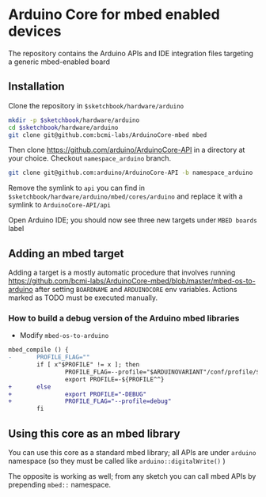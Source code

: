 # Arduino Core for mbed enabled devices

The repository contains the Arduino APIs and IDE integration files targeting a generic mbed-enabled board

## Installation

Clone the repository in `$sketchbook/hardware/arduino`

```bash
mkdir -p $sketchbook/hardware/arduino
cd $sketchbook/hardware/arduino
git clone git@github.com:bcmi-labs/ArduinoCore-mbed mbed
```

Then clone https://github.com/arduino/ArduinoCore-API in a directory at your choice. Checkout `namespace_arduino` branch.

```bash
git clone git@github.com:arduino/ArduinoCore-API -b namespace_arduino
```

Remove the symlink to `api` you can find in  `$sketchbook/hardware/arduino/mbed/cores/arduino` and replace it with a symlink to `ArduinoCore-API/api`

Open Arduino IDE; you should now see three new targets under `MBED boards` label

## Adding an mbed target

Adding a target is a mostly automatic procedure that involves running https://github.com/bcmi-labs/ArduinoCore-mbed/blob/master/mbed-os-to-arduino after setting `BOARDNAME` and `ARDUINOCORE` env variables.
Actions marked as TODO must be executed manually.

### How to build a debug version of the Arduino mbed libraries
* Modify `mbed-os-to-arduino `
```diff
mbed_compile () {
-       PROFILE_FLAG=""
        if [ x"$PROFILE" != x ]; then
                PROFILE_FLAG=--profile="$ARDUINOVARIANT"/conf/profile/$PROFILE.json
                export PROFILE=-${PROFILE^^}
+       else
+               export PROFILE="-DEBUG"
+               PROFILE_FLAG="--profile=debug"
        fi
```

## Using this core as an mbed library

You can use this core as a standard mbed library; all APIs are under `arduino` namespace (so they must be called like `arduino::digitalWrite()` )

The opposite is working as well; from any sketch you can call mbed APIs by prepending `mbed::` namespace.


